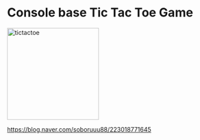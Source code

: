 # Console base Tic Tac Toe Game

<img width="214" alt="tictactoe" src="https://user-images.githubusercontent.com/116648895/220936287-fc50f88d-d3f8-4e45-9410-4bf627ab5bb9.png">

https://blog.naver.com/soboruuu88/223018771645
